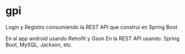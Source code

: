 # gpi
Login y Registro consumiendo la REST API que construí en Spring Boot

En al app android usando Retrofit y Gson
En la REST API usando: Spring Boot, MySQL, Jackson, etc.
